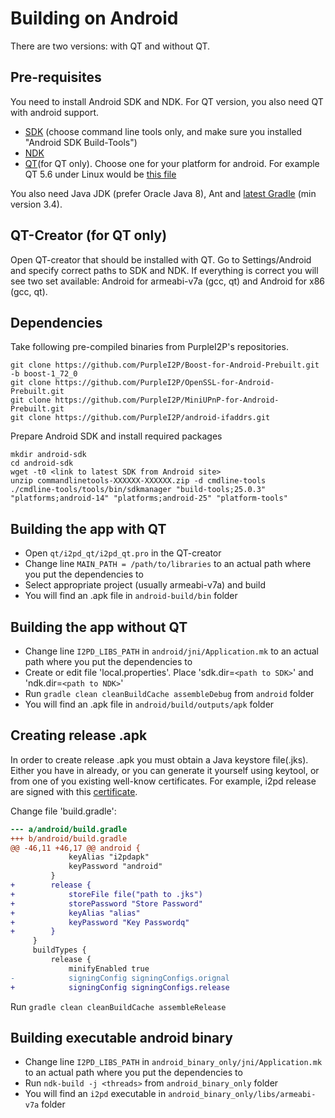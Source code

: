 Building on Android
===================

There are two versions: with QT and without QT.

Pre-requisites
--------------

You need to install Android SDK and NDK. For QT version, you also need QT with android support.

- [SDK](https://developer.android.com/studio/index.html) (choose command line tools only, and make sure you installed "Android SDK Build-Tools")
- [NDK](https://developer.android.com/ndk/downloads/index.html)
- [QT](https://www.qt.io/download-open-source/)(for QT only).
  Choose one for your platform for android. For example QT 5.6 under Linux would be [this file](http://download.qt.io/official_releases/qt/5.6/5.6.1-1/qt-opensource-linux-x64-android-5.6.1-1.run)

You also need Java JDK (prefer Oracle Java 8), Ant and [latest Gradle](https://gradle.org/releases/) (min version 3.4).

QT-Creator (for QT only)
------------------------

Open QT-creator that should be installed with QT.
Go to Settings/Android and specify correct paths to SDK and NDK.
If everything is correct you will see two set available:
Android for armeabi-v7a (gcc, qt) and Android for x86 (gcc, qt).

Dependencies
------------

Take following pre-compiled binaries from PurpleI2P's repositories.

	git clone https://github.com/PurpleI2P/Boost-for-Android-Prebuilt.git -b boost-1_72_0
	git clone https://github.com/PurpleI2P/OpenSSL-for-Android-Prebuilt.git
	git clone https://github.com/PurpleI2P/MiniUPnP-for-Android-Prebuilt.git
	git clone https://github.com/PurpleI2P/android-ifaddrs.git

Prepare Android SDK and install required packages

	mkdir android-sdk
	cd android-sdk
	wget -t0 <link to latest SDK from Android site>
	unzip commandlinetools-XXXXXX-XXXXXX.zip -d cmdline-tools
	./cmdline-tools/tools/bin/sdkmanager "build-tools;25.0.3" "platforms;android-14" "platforms;android-25" "platform-tools"

Building the app with QT
------------------------

- Open `qt/i2pd_qt/i2pd_qt.pro` in the QT-creator
- Change line `MAIN_PATH = /path/to/libraries` to an actual path where you put the dependencies to
- Select appropriate project (usually armeabi-v7a) and build
- You will find an .apk file in `android-build/bin` folder

Building the app without QT
---------------------------

- Change line `I2PD_LIBS_PATH` in `android/jni/Application.mk` to an actual path where you put the dependencies to
- Create or edit file 'local.properties'. Place 'sdk.dir=`<path to SDK>`' and 'ndk.dir=`<path to NDK>`'
- Run `gradle clean cleanBuildCache assembleDebug` from `android` folder
- You will find an .apk file in `android/build/outputs/apk` folder

Creating release .apk
---------------------

In order to create release .apk you must obtain a Java keystore file(.jks). Either you have in already, or you can generate it yourself using keytool, or from one of you existing well-know certificates.
For example, i2pd release are signed with this [certificate](https://github.com/PurpleI2P/i2pd/blob/openssl/contrib/certificates/router/orignal_at_mail.i2p.crt).

Change file 'build.gradle':

```patch
--- a/android/build.gradle
+++ b/android/build.gradle
@@ -46,11 +46,17 @@ android {
             keyAlias "i2pdapk"
             keyPassword "android"
         }
+        release {
+            storeFile file("path to .jks")
+            storePassword "Store Password"
+            keyAlias "alias"
+            keyPassword "Key Passwordq"
+        }
     }
     buildTypes {
         release {
             minifyEnabled true
-            signingConfig signingConfigs.orignal
+            signingConfig signingConfigs.release
```

Run `gradle clean cleanBuildCache assembleRelease`

Building executable android binary
------------------------------

- Change line `I2PD_LIBS_PATH` in `android_binary_only/jni/Application.mk` to an actual path where you put the dependencies to
- Run `ndk-build -j <threads>` from `android_binary_only` folder
- You will find an `i2pd` executable in `android_binary_only/libs/armeabi-v7a` folder
